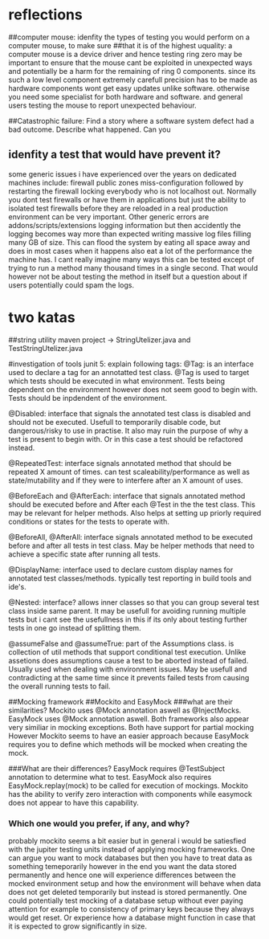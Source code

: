 # reflections

##computer mouse: idenfity the types of testing you would perform on a computer mouse, to make sure
##that it is of the highest uquality:
a computer mouse is a device driver and hence testing ring zero may be important to ensure that the mouse 
cant be exploited in unexpected ways and potentially be a harm for the remaining of ring 0 components. since
its such a low level component extremely carefull precision has to be made as hardware components wont get easy 
updates unlike software. otherwise you need some specialist for both hardware and software. and general users testing the mouse to report unexpected behaviour.

##Catastrophic failure: Find a story where a software system defect had a bad outcome. Describe what happened. Can you
## idenfity a test that would have prevent it?
some generic issues i have experienced over the years on dedicated machines include:
firewall public zones miss-configuration followed by restarting the firewall locking everybody
 who is not localhost out. Normally you dont test firewalls or have them in applications but
 just the ability to isolated test firewalls before they are reloaded in a real production environment 
 can be very important.
 Other generic errors are addons/scripts/extensions logging information but then accidently the 
 logging becomes way more than expected writing massive log files filling many
 GB of size. This can flood the system by eating all space away and does in most cases when it happens
 also eat a lot of the performance the machine has. I cant really imagine many ways this can be tested
 except of trying to run a method many thousand times in a single second. That would however not be about
 testing the method in itself but a question about if users potentially could spam the logs.

# two katas
##string utility
maven project -> StringUtelizer.java and TestStringUtelizer.java

#investigation of tools junit 5:
explain following tags:
@Tag: is an interface used to declare a tag for an annotatted test class.
@Tag is used to target which tests should be executed in what environment. Tests being dependent on
the environment however does not seem good to begin with. Tests should be inpdendent of the environment.

@Disabled: interface that signals the annotated test class is disabled and should not be executed. Usefull
to temporarily disable code, but dangerous/risky to use in practise. It also may ruin the purpose of why a 
test is present to begin with. Or in this case a test should be refactored instead.  

@RepeatedTest: interface signals annotated method that should be repeated X amount of times.
can test scaleability/performance as well as state/mutability and if they were to interfere after an
X amount of uses. 

@BeforeEach and @AfterEach: interface that signals annotated method should be executed before and After
 each @Test in the the test class. This may be relevant for helper methods. Also helps at setting up
 priorly required conditions or states for the tests to operate with.
 
 @BeforeAll, @AfterAll: interface signals annotated method to be executed before and after all tests 
 in test class. May be helper methods that need to achieve a specific state after running all tests.
 
 @DisplayName: interface used to declare custom display names for annotated test classes/methods.
 typically test reporting in build tools and ide's. 
 
 @Nested: interface? allows inner classes so that you can group several test class inside same parent. 
 It may be usefull for avoiding running multiple tests but i cant see the usefullness in this if its 
 only about testing further tests in one go instead of splitting them. 
 
 @assumeFalse and @assumeTrue: part of the Assumptions class. is collection of util methods that 
 support conditional test execution. Unlike assetions does assumptions cause a test to be aborted instead
 of failed. Usually used when dealing with environment issues. May be usefull and contradicting at the same
 time since it prevents failed tests from causing the overall running tests to fail. 
 
 ##Mocking framework 
 ##Mockito and EasyMock
 ###what are their similarities?
 Mockito uses @Mock annotation aswell as @InjectMocks. EasyMock uses @Mock annotation aswell.
 Both frameworks also appear very similiar in mocking exceptions. Both have support for partial mocking
 However Mockito seems to have an easier approach because EasyMock requires you to define which methods
 will be mocked when creating the mock.
 
 ###What are their differences?
 EasyMock requires @TestSubject annotation to determine what to test. EasyMock also requires 
 EasyMock.replay(mock) to be called for execution of mockings. 
 Mockito has the ability to verify zero interaction with components while easymock does not appear
 to have this capability. 
 
 ### Which one would you prefer, if any, and why?
 probably mockito seems a bit easier but in general i would be satiesfied with the jupiter testing units 
 instead of applying mocking frameworks. One can argue you want to mock databases but then you
 have to treat data as something temeporarily however in the end you want the data stored permanently
 and hence one will experience differences between the mocked environment setup and how the environment will
 behave when data does not get deleted temporarily but instead is stored permanently. 
 One could potentially test mocking of a database setup without ever paying attention for example
 to consistency of primary keys because they always would get reset. Or experience how a database might
 function in case that it is expected to grow significantly in size. 
 
